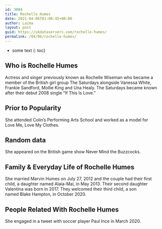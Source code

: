 ```yaml
---
id: 3004
title: Rochelle Humes
date: 2021-04-06T01:00:45+00:00
author: Laima
layout: post
guid: https://ukdataservers.com/rochelle-humes/
permalink: /04/06/rochelle-humes/
---
```


* some text
{: toc}


## Who is Rochelle Humes
                  
                  
                  
Actress and singer previously known as Rochelle Wiseman who became a member of the British girl group The Saturdays alongside Vanessa White, Frankie Sandford, Mollie King and Una Healy. The Saturdays became known after their debut 2008 single &#8220;If This Is Love.&#8221;
                  
              
            
              
            
                
                
                
## Prior to Popularity
                  
                  
                  
She attended Colin&#8217;s Performing Arts School and worked as a model for Love Me, Love My Clothes.
                  
              
            
              
            
                
                
                
## Random data
                  
                  
                  
She appeared on the British game show Never Mind the Buzzcocks.
                  
              
            
              
            
                
                
                
## Family & Everyday Life of Rochelle Humes
                  
                  
                  
She married Marvin Humes on July 27, 2012 and the couple had their first child, a daughter named Alaia-Mai, in May 2013. Their second daughter Valentina was born in 2017. They welcomed their third child, a son named Blake Hampton, in October 2020. 
                  
              
            
              
            
                
                
                
## People Related With Rochelle Humes
                  
                  
                  
She engaged in a tweet with soccer player Paul Ince in March 2020.
                  
              
            
              
            
                
              
            
              
              
            
            
              
            
          
          
          